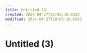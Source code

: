 ```yaml
---
title: Untitled (3)
created: 2024-04-27T20:05:10.635Z
modified: 2024-04-27T20:05:10.635Z
---
```


# Untitled (3)


